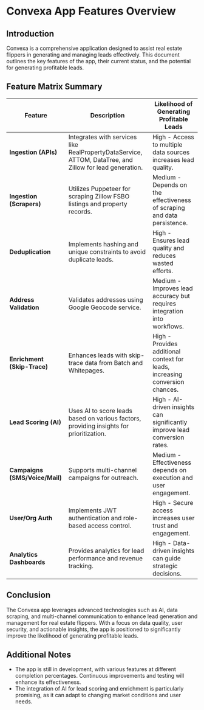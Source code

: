 # Convexa App Features Overview

## Introduction
Convexa is a comprehensive application designed to assist real estate flippers in generating and managing leads effectively. This document outlines the key features of the app, their current status, and the potential for generating profitable leads.

## Feature Matrix Summary

| Feature                    | Description                                                                 | Likelihood of Generating Profitable Leads |
| -------------------------- | --------------------------------------------------------------------------- | ----------------------------------------- |
| **Ingestion (APIs)**      | Integrates with services like RealPropertyDataService, ATTOM, DataTree, and Zillow for lead generation. | High - Access to multiple data sources increases lead quality. |
| **Ingestion (Scrapers)**   | Utilizes Puppeteer for scraping Zillow FSBO listings and property records. | Medium - Depends on the effectiveness of scraping and data persistence. |
| **Deduplication**         | Implements hashing and unique constraints to avoid duplicate leads.       | High - Ensures lead quality and reduces wasted efforts. |
| **Address Validation**    | Validates addresses using Google Geocode service.                          | Medium - Improves lead accuracy but requires integration into workflows. |
| **Enrichment (Skip-Trace)**| Enhances leads with skip-trace data from Batch and Whitepages.            | High - Provides additional context for leads, increasing conversion chances. |
| **Lead Scoring (AI)**     | Uses AI to score leads based on various factors, providing insights for prioritization. | High - AI-driven insights can significantly improve lead conversion rates. |
| **Campaigns (SMS/Voice/Mail)**| Supports multi-channel campaigns for outreach.                          | Medium - Effectiveness depends on execution and user engagement. |
| **User/Org Auth**         | Implements JWT authentication and role-based access control.              | High - Secure access increases user trust and engagement. |
| **Analytics Dashboards**   | Provides analytics for lead performance and revenue tracking.              | High - Data-driven insights can guide strategic decisions. |

## Conclusion
The Convexa app leverages advanced technologies such as AI, data scraping, and multi-channel communication to enhance lead generation and management for real estate flippers. With a focus on data quality, user security, and actionable insights, the app is positioned to significantly improve the likelihood of generating profitable leads.

## Additional Notes
- The app is still in development, with various features at different completion percentages. Continuous improvements and testing will enhance its effectiveness.
- The integration of AI for lead scoring and enrichment is particularly promising, as it can adapt to changing market conditions and user needs.
